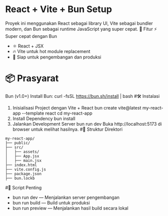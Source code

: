 # React + Vite + Bun Setup
Proyek ini menggunakan React sebagai library UI, Vite sebagai bundler modern, dan Bun sebagai runtime JavaScript yang super cepat.
🚀 Fitur
⚡ Super cepat dengan Bun
- ⚛️ React + JSX
- 🔥 Vite untuk hot module replacement
- 🎯 Siap untuk pengembangan dan produksi
# 📦 Prasyarat
Bun (v1.0+)
Install Bun:
curl -fsSL https://bun.sh/install | bash
#🛠️ Instalasi
1. Inisialisasi Project dengan Vite + React
bun create vite@latest my-react-app --template react
cd my-react-app
2. Install Dependency
bun install
3. Jalankan Development Server
bun run dev
Buka http://localhost:5173 di browser untuk melihat hasilnya.
#📂 Struktur Direktori

``` 
my-react-app/
├── public/
├── src/
│   ├── assets/
│   ├── App.jsx
│   ├── main.jsx
├── index.html
├── vite.config.js
├── package.json
├── bun.lockb
```
#📜 Script Penting
- bun run dev — Menjalankan server pengembangan
- bun run build — Build untuk produksi
- bun run preview — Menjalankan hasil build secara lokal

